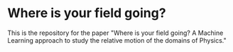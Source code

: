 # Where is your field going?
This is the repository for the paper "Where is your field going? A Machine Learning approach to study the relative motion of the domains of Physics."


